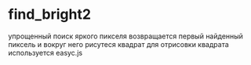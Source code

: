 # find_bright2
упрощенный поиск яркого пикселя
возвращается первый найденный пиксель и вокруг него рисутеся квадрат
для отрисовки квадрата используется easyc.js
